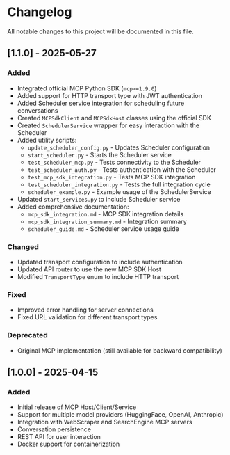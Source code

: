 # Changelog

All notable changes to this project will be documented in this file.

## [1.1.0] - 2025-05-27

### Added

- Integrated official MCP Python SDK (`mcp>=1.9.0`)
- Added support for HTTP transport type with JWT authentication
- Added Scheduler service integration for scheduling future conversations
- Created `MCPSdkClient` and `MCPSdkHost` classes using the official SDK
- Created `SchedulerService` wrapper for easy interaction with the Scheduler
- Added utility scripts:
  - `update_scheduler_config.py` - Updates Scheduler configuration
  - `start_scheduler.py` - Starts the Scheduler service
  - `test_scheduler_mcp.py` - Tests connectivity to the Scheduler
  - `test_scheduler_auth.py` - Tests authentication with the Scheduler
  - `test_mcp_sdk_integration.py` - Tests MCP SDK integration
  - `test_scheduler_integration.py` - Tests the full integration cycle
  - `scheduler_example.py` - Example usage of the SchedulerService
- Updated `start_services.py` to include Scheduler service
- Added comprehensive documentation:
  - `mcp_sdk_integration.md` - MCP SDK integration details
  - `mcp_sdk_integration_summary.md` - Integration summary
  - `scheduler_guide.md` - Scheduler service usage guide

### Changed

- Updated transport configuration to include authentication
- Updated API router to use the new MCP SDK Host
- Modified `TransportType` enum to include HTTP transport

### Fixed

- Improved error handling for server connections
- Fixed URL validation for different transport types

### Deprecated

- Original MCP implementation (still available for backward compatibility)

## [1.0.0] - 2025-04-15

### Added

- Initial release of MCP Host/Client/Service
- Support for multiple model providers (HuggingFace, OpenAI, Anthropic)
- Integration with WebScraper and SearchEngine MCP servers
- Conversation persistence
- REST API for user interaction
- Docker support for containerization
